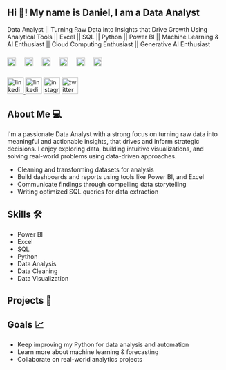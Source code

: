 <h2 align="left">Hi 👋! My name is Daniel, I am a Data Analyst</h2>

Data Analyst || Turning Raw Data into Insights that Drive Growth Using Analytical Tools || Excel || SQL || Python || Power BI || Machine Learning & AI Enthusiast || Cloud Computing Enthusiast || Generative AI Enthusiast
###

<div align="left">
  <img src="https://cdn.jsdelivr.net/gh/devicons/devicon/icons/python/python-original.svg" height="20" alt="python logo"  />
  <img width="12" />
  <img src="https://cdn.jsdelivr.net/gh/devicons/devicon/icons/microsoftsqlserver/microsoftsqlserver-plain.svg" height="20" alt="microsoftsqlserver logo"  />
  <img width="12" />
  <img src="https://cdn.jsdelivr.net/gh/devicons/devicon/icons/mysql/mysql-original.svg" height="20" alt="mysql logo"  />
  <img width="12" />
<!-- Power BI -->
  <img src="https://upload.wikimedia.org/wikipedia/commons/c/cf/New_Power_BI_Logo.svg" height="20" alt="Power BI logo" />
    <img width="12" />
  <img src="https://cdn.jsdelivr.net/gh/devicons/devicon/icons/vscode/vscode-original.svg" height="20" alt="VS Code logo" />
    <img width="12" />
  <!-- Excel -->
<img src="https://upload.wikimedia.org/wikipedia/commons/7/73/Microsoft_Excel_2013-2019_logo.svg" height="20" alt="Excel logo" />
</div>


###

<div align="left">
  <a href="https://www.linkedin.com/in/daddyselby/" target="_blank">
    <img src="https://img.shields.io/static/v1?message=Connect&logo=linkedin&label=LinkedIn&color=bc6c25&logoColor=white&labelColor=0077B5&style=flat" height="38" alt="linkedin logo"  />
  </a>
  <img src="https://img.shields.io/static/v1?message=Connect&logo=linkedin&label=LinkedIn&color=bc6c25&logoColor=white&labelColor=03045e&style=flat" height="38" alt="linkedin logo"  />
  </a>
  <img src="https://img.shields.io/static/v1?message=Connect&logo=instagram&label=Instagram&color=bc6c25&logoColor=white&labelColor=E4405F&style=flat" height="38" alt="instagram logo"  />
  <img src="https://img.shields.io/static/v1?message=Tweet&logo=twitter&label=Twitter&color=bc6c25&logoColor=white&labelColor=1DA1F2&style=flat" height="38" alt="twitter logo"  />
 </div>

 
###

## About Me :computer:
I'm a passionate Data Analyst with a strong focus on turning raw data into meaningful and actionable insights, that drives and inform strategic decisions. I enjoy exploring data, building intuitive visualizations, and solving real-world problems using data-driven approaches.

* Cleaning and transforming datasets for analysis
* Build dashboards and reports using tools like Power BI, and Excel
* Communicate findings through compelling data storytelling
* Writing optimized SQL queries for data extraction


## Skills :hammer_and_wrench:
* Power BI
* Excel
* SQL
* Python
* Data Analysis
* Data Cleaning
* Data Visualization
  


## Projects :notebook:





## Goals  📈
* Keep improving my Python for data analysis and automation
* Learn more about machine learning & forecasting
* Collaborate on real-world analytics projects

